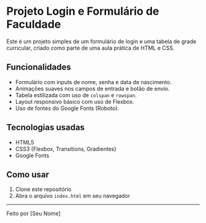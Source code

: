 # Projeto Login e Formulário de Faculdade

Este é um projeto simples de um formulário de login e uma tabela de grade curricular, criado como parte de uma aula prática de HTML e CSS.

## Funcionalidades

- Formulário com inputs de nome, senha e data de nascimento.
- Animações suaves nos campos de entrada e botão de envio.
- Tabela estilizada com uso de `colspan` e `rowspan`.
- Layout responsivo básico com uso de Flexbox.
- Uso de fontes do Google Fonts (Roboto).

## Tecnologias usadas

- HTML5
- CSS3 (Flexbox, Transitions, Gradientes)
- Google Fonts

## Como usar

1. Clone este repositório
2. Abra o arquivo `index.html` em seu navegador

---

Feito por [Seu Nome]  
